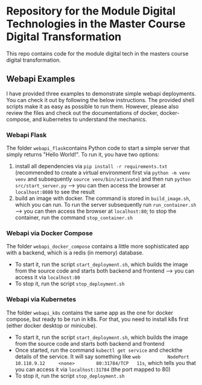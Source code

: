 # Repository for the Module Digital Technologies in the Master Course Digital Transformation

This repo contains code for the module digital tech in the masters course digital transformation.


## Webapi Examples
I have provided three examples to demonstrate simple webapi deployments. You can check it out by following the below instructions. The provided shell scripts make it as easy as possible to run them. However, please also review the files and check out the documentations of docker, docker-compose, and kubernetes to understand the mechanics.

### Webapi Flask
The folder `webapi_flask`contains Python code to start a simple server that simply returns "Hello World!".
To run it, you have two options:
1. install all dependencies via `pip install -r requirements.txt` (recommended to create a virtual environment first via `python -m venv venv` and subsequently `source venv/bin/activate`) and then run `python src/start_server.py` --> you can then access the browser at `localhost:8080` to see the result
2. build an image with docker. The command is stored in `build_image.sh`, which you can run. To run the server subsequently run `run_container.sh` --> you can then access the browser at `localhost:80`; to stop the container, run the command `stop_container.sh`

### Webapi via Docker Compose
The folder `webapi_docker_compose` contains a little more sophisticated app with a backend, which is a redis (in memory) database. 
- To start it, run the script `start_deployment.sh`, which builds the image from the source code and starts both backend and frontend --> you can access it via `localhost:80`
- To stop it, run the script `stop_deployment.sh`

### Webapi via Kubernetes
The folder `webapi_k8s` contains the same app as the one for docker compose, but ready to be run in k8s. For that, you need to install k8s first (either docker desktop or minicube). 
- To start it, run the script `start_deployment.sh`, which builds the image from the source code and starts both backend and frontend 
- Once started, run the command `kubectl get service` and checkthe details of the service. It will say something like `web          NodePort    10.110.9.12     <none>        80:31784/TCP   11s`, which tells you that you can access it via `localhost:31784` (the port mapped to 80)
- To stop it, run the script `stop_deployment.sh`
